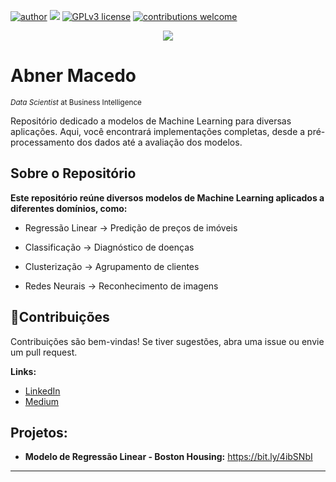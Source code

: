 [![author](https://img.shields.io/badge/author-abnermacedo-red.svg)](https://www.linkedin.com/in/abner-macedo-60144a277) [![](https://img.shields.io/badge/python-3.7+-blue.svg)](https://www.python.org/downloads/release/python-365/) [![GPLv3 license](https://img.shields.io/badge/License-GPLv3-blue.svg)](http://perso.crans.org/besson/LICENSE.html) [![contributions welcome](https://img.shields.io/badge/contributions-welcome-brightgreen.svg?style=flat)](https://github.com/AbnerMacedo/data_science/issues)

<p align="center">
  <img src="Banner.png" >
</p>

# Abner Macedo
<sub>*Data Scientist* at Business Intelligence</sub>

 Repositório dedicado a modelos de Machine Learning para diversas aplicações. Aqui, você encontrará implementações completas, desde a pré-processamento dos dados até a avaliação dos modelos.

## Sobre o Repositório

 **Este repositório reúne diversos modelos de Machine Learning aplicados a diferentes domínios, como:**

* Regressão Linear → Predição de preços de imóveis 

* Classificação → Diagnóstico de doenças 

* Clusterização → Agrupamento de clientes 

* Redes Neurais → Reconhecimento de imagens 

## **🤝Contribuições**
Contribuições são bem-vindas! Se tiver sugestões, abra uma issue ou envie um pull request.

**Links:**
* [LinkedIn](www.linkedin.com/in/abner-macedo-60144a277)
* [Medium]([www.linkedin.com/in/abner-macedo-60144a277](https://medium.com/@abnermacedo.ds))


## Projetos:

* **Modelo de Regressão Linear - Boston Housing:** https://bit.ly/4ibSNbI


---





